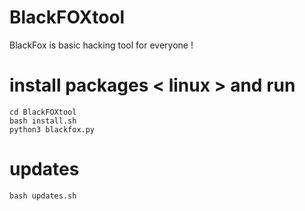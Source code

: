 # BlackFOXtool
BlackFox is basic hacking tool for everyone !

# install packages < linux > and run
```
cd BlackFOXtool
bash install.sh
python3 blackfox.py
```
# updates
```
bash updates.sh
```
